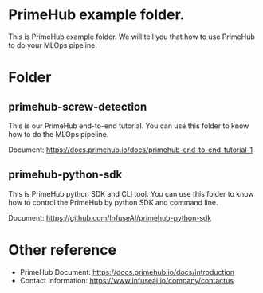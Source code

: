 # PrimeHub example folder.

This is PrimeHub example folder. We will tell you that how to use PrimeHub to do your MLOps pipeline.

# Folder
## primehub-screw-detection
This is our PrimeHub end-to-end tutorial. You can use this folder to know how to do the MLOps pipeline.

Document: https://docs.primehub.io/docs/primehub-end-to-end-tutorial-1

## primehub-python-sdk
This is PrimeHub python SDK and CLI tool. You can use this folder to know how to control the PrimeHub by python SDK and command line.

Document: https://github.com/InfuseAI/primehub-python-sdk

# Other reference

- PrimeHub Document: https://docs.primehub.io/docs/introduction
- Contact Information: https://www.infuseai.io/company/contactus